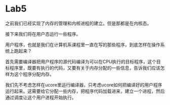 # Lab5

之前我们已经实现了内存的管理和内核进程的建立。但是那都是在内核态。

接下来我们将在用户态运行一些程序。

用户程序，也就是我们在计算机系课程里一直在写的那些程序，到底怎样在操作系统上跑起来？

首先需要编译器把用户程序的源代码编译为可以在CPU执行的目标程序，这个目标程序里，既要有执行的代码，又要有关于内存分配的一些信息，告诉我们应该怎样为这个程序分配内存。

我们先不考虑怎样在ucore里运行编译器，只考虑ucore如何把编译好的用户程序运行起来。这需要给它分配一些内存，把程序代码加载进来，建立一个进程，然后通过调度让这个用户进程开始执行。